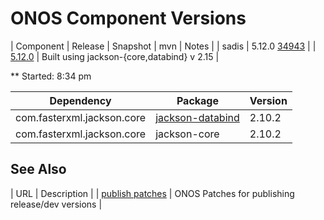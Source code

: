 ONOS Component Versions
=======================

| Component | Release | Snapshot | mvn | Notes |
| sadis     | 5.12.0 [34943](https://gerrit.opencord.org/c/sadis/+/34943) | | [5.12.0](https://mvnrepository.com/artifact/org.opencord/sadis) | Built using jackson-{core,databind} v 2.15 |

** Started: 8:34 pm

| Dependency | Package | Version |
| ---------- | ------- | --------|
| com.fasterxml.jackson.core | [jackson-databind](https://gerrit.opncord.org/plugins/gitiles/sadis/+/refs/heads/master/app/pom.xml#90) | 2.10.2 |     
| com.fasterxml.jackson.core | jackson-core             | 2.10.2 |     

## See Also

| URL | Description |
| [publish patches](https://gerrit.opencord.org/q/owner:do-not-reply%2540opennetworking.org) | ONOS Patches for publishing release/dev versions |
